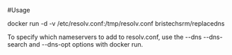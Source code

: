 #Usage

docker run -d -v /etc/resolv.conf:/tmp/resolv.conf bristechsrm/replacedns

To specify which nameservers to add to resolv.conf, use the --dns --dns-search and --dns-opt options with docker run.
